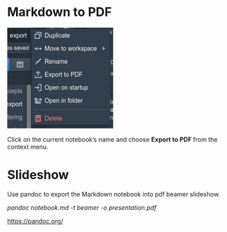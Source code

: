 # Markdown to PDF

![Export to PDF.png](img/Export%20to%20PDF.png)

Click on the current notebook’s name and choose **Export to PDF** from the context menu.

# Slideshow

Use pandoc to export the Markdown notebook into pdf beamer slideshow.

_pandoc notebook.md -t beamer -o presentation.pdf_

<https://pandoc.org/>
